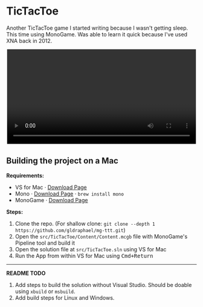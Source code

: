 # TicTacToe

Another TicTacToe game I started writing because I wasn't getting sleep. This time using MonoGame. Was able to learn it quick because I've used XNA back in 2012.

<p style="text-align: center">
  <video autoplay loop style="width:100%;max-width:500px">
    <source src="https://github.com/gldraphael/mg-ttt/blob/master/screenshots/gameplay-28-oct-2017.mp4?raw=true" type="video/mp4">
    <img src="screenshots/image.png" alt="Screenshot Image" style="max-width:100%;">
  </video>
</p>

## Building the project on a Mac

**Requirements:**

- VS for Mac &middot; [Download Page](https://www.visualstudio.com/vs/visual-studio-mac/)
- Mono &middot; [Download Page](http://www.mono-project.com/download) &middot; `brew install mono`
- MonoGame &middot; [Download Page](http://www.monogame.net/downloads/)

**Steps:**

1. Clone the repo. (For shallow clone: `git clone --depth 1 https://github.com/gldraphael/mg-ttt.git`)
1. Open the `src/TicTacToe/Content/Content.mcgb` file with MonoGame's Pipeline tool and build it
1. Open the solution file at `src/TicTacToe.sln` using VS for Mac
1. Run the App from within VS for Mac using <kbd>Cmd+Return</kbd>

---

**README TODO**

1. Add steps to build the solution without Visual Studio. Should be doable using `xbuild` or `msbuild`.
1. Add build steps for Linux and Windows.
